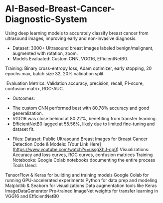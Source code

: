 # AI-Based-Breast-Cancer-Diagnostic-System
Using deep learning models to accurately classify breast cancer from ultrasound images, improving early and non-invasive diagnosis.


* Dataset:  3000+ Ultrasound breast images labeled benign/malignant, augmented with rotation, zoom.
* Models Evaluated: Custom CNN, VGG16, EfficientNetB0.

Training: Binary cross-entropy loss, Adam optimizer, early stopping, 20 epochs max, batch size 32, 20% validation split.

 Evaluation Metrics: Validation accuracy, precision, recall, F1-score, confusion matrix, ROC-AUC.

* Outcomes:

 - The custom CNN performed best with 80.78% accuracy and good generalization.
 - VGG16 was close behind at 80.22%, benefiting from transfer learning.
 - EfficientNetB0 lagged at 55.56%, likely due to limited fine-tuning and dataset fit.

* Files:
Dataset: Public Ultrasound Breast Images for Breast Cancer Detection
Code & Models: [Your Link Here] (https://www.youtube.com/watch?v=ussgXhJ-cp0)
Visualizations: Accuracy and loss curves, ROC curves, confusion matrices
Training Notebooks: Google Colab notebooks documenting the entire process
Tools Used:

TensorFlow & Keras for building and training models
Google Colab for running GPU-accelerated experiments
Python for data prep and modeling
Matplotlib & Seaborn for visualizations
Data augmentation tools like Keras ImageDataGenerator
Pre-trained ImageNet weights for transfer learning in VGG16 and EfficientNetB0
